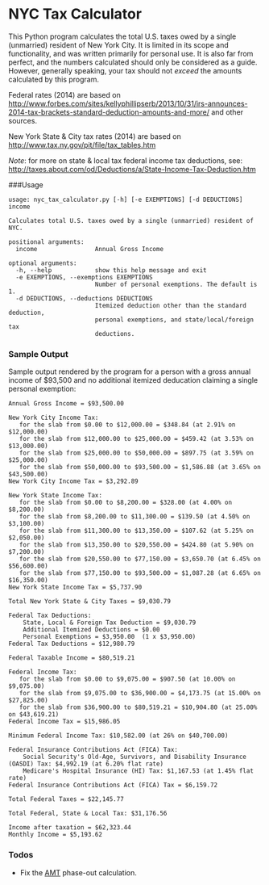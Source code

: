 NYC Tax Calculator
==================
This Python program calculates the total U.S. taxes owed by a single (unmarried) 
resident of New York City. It is limited in its scope and functionality, and 
was written primarily for personal use. It is also far from perfect, and the 
numbers calculated should only be considered as a guide. However, generally 
speaking, your tax should not _exceed_ the amounts calculated by this program.

Federal rates (2014) are based on http://www.forbes.com/sites/kellyphillipserb/2013/10/31/irs-announces-2014-tax-brackets-standard-deduction-amounts-and-more/ and other sources.

New York State & City tax rates (2014) are based on http://www.tax.ny.gov/pit/file/tax_tables.htm

*Note*: for more on state & local tax federal income tax deductions, see: http://taxes.about.com/od/Deductions/a/State-Income-Tax-Deduction.htm

###Usage

    usage: nyc_tax_calculator.py [-h] [-e EXEMPTIONS] [-d DEDUCTIONS] income

    Calculates total U.S. taxes owed by a single (unmarried) resident of NYC.

    positional arguments:
      income                Annual Gross Income

    optional arguments:
      -h, --help            show this help message and exit
      -e EXEMPTIONS, --exemptions EXEMPTIONS
                            Number of personal exemptions. The default is 1.
      -d DEDUCTIONS, --deductions DEDUCTIONS
                            Itemized deduction other than the standard deduction,
                            personal exemptions, and state/local/foreign tax
                            deductions.

### Sample Output
Sample output rendered by the program for a person with a gross annual 
income of $93,500 and no additional itemized deducation claiming a 
single personal exemption:

    Annual Gross Income = $93,500.00

    New York City Income Tax:
       for the slab from $0.00 to $12,000.00 = $348.84 (at 2.91% on $12,000.00)
       for the slab from $12,000.00 to $25,000.00 = $459.42 (at 3.53% on $13,000.00)
       for the slab from $25,000.00 to $50,000.00 = $897.75 (at 3.59% on $25,000.00)
       for the slab from $50,000.00 to $93,500.00 = $1,586.88 (at 3.65% on $43,500.00)
    New York City Income Tax = $3,292.89

    New York State Income Tax:
       for the slab from $0.00 to $8,200.00 = $328.00 (at 4.00% on $8,200.00)
       for the slab from $8,200.00 to $11,300.00 = $139.50 (at 4.50% on $3,100.00)
       for the slab from $11,300.00 to $13,350.00 = $107.62 (at 5.25% on $2,050.00)
       for the slab from $13,350.00 to $20,550.00 = $424.80 (at 5.90% on $7,200.00)
       for the slab from $20,550.00 to $77,150.00 = $3,650.70 (at 6.45% on $56,600.00)
       for the slab from $77,150.00 to $93,500.00 = $1,087.28 (at 6.65% on $16,350.00)
    New York State Income Tax = $5,737.90

    Total New York State & City Taxes = $9,030.79

    Federal Tax Deductions:
        State, Local & Foreign Tax Deduction = $9,030.79
        Additional Itemized Deductions = $0.00
        Personal Exemptions = $3,950.00  (1 x $3,950.00)
    Federal Tax Deductions = $12,980.79

    Federal Taxable Income = $80,519.21

    Federal Income Tax:
       for the slab from $0.00 to $9,075.00 = $907.50 (at 10.00% on $9,075.00)
       for the slab from $9,075.00 to $36,900.00 = $4,173.75 (at 15.00% on $27,825.00)
       for the slab from $36,900.00 to $80,519.21 = $10,904.80 (at 25.00% on $43,619.21)
    Federal Income Tax = $15,986.05

    Minimum Federal Income Tax: $10,582.00 (at 26% on $40,700.00)

    Federal Insurance Contributions Act (FICA) Tax:
        Social Security's Old-Age, Survivors, and Disability Insurance (OASDI) Tax: $4,992.19 (at 6.20% flat rate)
        Medicare's Hospital Insurance (HI) Tax: $1,167.53 (at 1.45% flat rate)
    Federal Insurance Contributions Act (FICA) Tax = $6,159.72

    Total Federal Taxes = $22,145.77

    Total Federal, State & Local Tax: $31,176.56

    Income after taxation = $62,323.44
    Monthly Income = $5,193.62

### Todos

* Fix the [AMT](https://en.wikipedia.org/wiki/Alternative_minimum_tax) 
  phase-out calculation.

